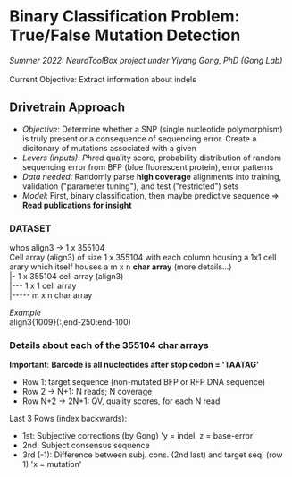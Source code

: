 # Binary Classification Problem: True/False Mutation Detection

_Summer 2022: NeuroToolBox project under Yiyang Gong, PhD (Gong Lab)_ <br>
<br>
Current Objective:  Extract information about indels

## Drivetrain Approach

- _Objective_:  Determine whether a SNP (single nucleotide polymorphism) is truly present or a consequence of sequencing error. Create a dicitonary of mutations associated with a given <br>
- _Levers (Inputs)_:  _Phred_ quality score, probability distribution of random sequencing error from BFP (blue fluorescent protein), error patterns <br>
- _Data needed_:  Randomly parse **high coverage** alignments into training, validation ("parameter tuning"), and test ("restricted") sets <br>
- _Model_:  First, binary classification, then maybe predictive sequence => **Read publications for insight** <br>

### DATASET

whos align3 -> 1 x 355104 <br>
Cell array (align3) of size 1 x 355104 with each column housing a 1x1 cell arary which itself houses a m x n **char array** (more details...) <br>
|- 1 x 355104 cell array (align3) <br>
|--- 1 x 1 cell array  <br>
|----- m x n char array  <br>

_Example_ <br>
align3{1009}(:,end-250:end-100) <br>

### Details about each of the 355104 char arrays

**Important**: **Barcode is all nucleotides after stop codon = 'TAATAG'**

- Row 1: target sequence (non-mutated BFP or RFP DNA sequence)
- Row 2 -> N+1: N reads; N coverage
- Row N+2 -> 2N+1: QV, quality scores, for each N read

Last 3 Rows (index backwards):

- 1st: Subjective corrections (by Gong) 'y = indel, z = base-error'
- 2nd: Subject consensus sequence 
- 3rd (-1): Difference between subj. cons. (2nd last) and target seq. (row 1) 'x = mutation'

